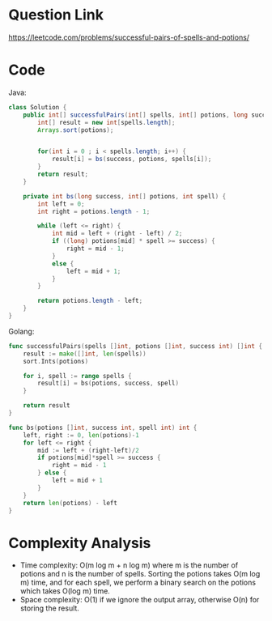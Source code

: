 # Question Link

https://leetcode.com/problems/successful-pairs-of-spells-and-potions/

# Code

Java:
```java
class Solution {
    public int[] successfulPairs(int[] spells, int[] potions, long success) {
        int[] result = new int[spells.length];
        Arrays.sort(potions);


        for(int i = 0 ; i < spells.length; i++) {
            result[i] = bs(success, potions, spells[i]);
        }
        return result;
    }

    private int bs(long success, int[] potions, int spell) {
        int left = 0;
        int right = potions.length - 1;

        while (left <= right) {
            int mid = left + (right - left) / 2;
            if ((long) potions[mid] * spell >= success) {
                right = mid - 1;
            }
            else {
                left = mid + 1;
            }
        }

        return potions.length - left;
    }
}
```

Golang:
```go
func successfulPairs(spells []int, potions []int, success int) []int {
	result := make([]int, len(spells))
	sort.Ints(potions)

	for i, spell := range spells {
		result[i] = bs(potions, success, spell)
	}

	return result
}

func bs(potions []int, success int, spell int) int {
	left, right := 0, len(potions)-1
	for left <= right {
		mid := left + (right-left)/2
		if potions[mid]*spell >= success {
			right = mid - 1
		} else {
			left = mid + 1
		}
	}
	return len(potions) - left
}
```

# Complexity Analysis
- Time complexity: O(m log m + n log m) where m is the number of potions and n is the number of spells. Sorting the potions takes O(m log m) time, and for each spell, we perform a binary search on the potions which takes O(log m) time.
- Space complexity: O(1) if we ignore the output array, otherwise O(n) for storing the result.